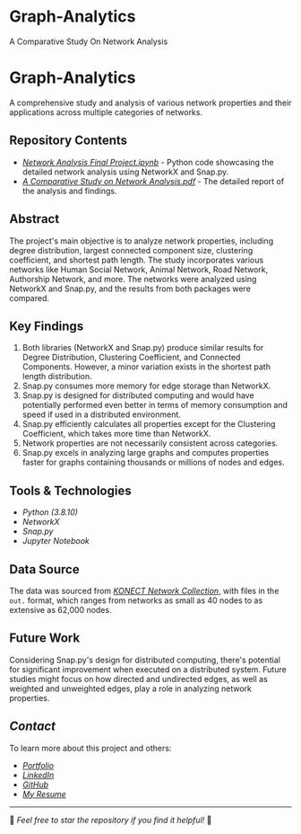 # Graph-Analytics
A Comparative  Study On Network Analysis

# Graph-Analytics

A comprehensive study and analysis of various network properties and their applications across multiple categories of networks.

## Repository Contents
- [*Network Analysis Final Project.ipynb*](https://github.com/aasthaketanp/Graph-Analytics/blob/main/Network%20Analysis%20Final%20Project.ipynb) - Python code showcasing the detailed network analysis using NetworkX and Snap.py.
- [*A Comparative Study on Network Analysis.pdf*](https://github.com/aasthaketanp/Graph-Analytics/blob/main/A%20Comparative%20Study%20on%20Network%20Analysis.pdf) - The detailed report of the analysis and findings.

## Abstract

The project's main objective is to analyze network properties, including degree distribution, largest connected component size, clustering coefficient, and shortest path length. The study incorporates various networks like Human Social Network, Animal Network, Road Network, Authorship Network, and more. The networks were analyzed using NetworkX and Snap.py, and the results from both packages were compared.

## Key Findings
1. Both libraries (NetworkX and Snap.py) produce similar results for Degree Distribution, Clustering Coefficient, and Connected Components. However, a minor variation exists in the shortest path length distribution.
2. Snap.py consumes more memory for edge storage than NetworkX.
3. Snap.py is designed for distributed computing and would have potentially performed even better in terms of memory consumption and speed if used in a distributed environment.
4. Snap.py efficiently calculates all properties except for the Clustering Coefficient, which takes more time than NetworkX.
5. Network properties are not necessarily consistent across categories.
6. Snap.py excels in analyzing large graphs and computes properties faster for graphs containing thousands or millions of nodes and edges.

## Tools & Technologies
- *Python (3.8.10)*
- *NetworkX*
- *Snap.py*
- *Jupyter Notebook*

## Data Source
The data was sourced from [*KONECT Network Collection*](http://konect.cc/), with files in the `out.` format, which ranges from networks as small as 40 nodes to as extensive as 62,000 nodes.


## Future Work 
Considering Snap.py's design for distributed computing, there's potential for significant improvement when executed on a distributed system. Future studies might focus on how directed and undirected edges, as well as weighted and unweighted edges, play a role in analyzing network properties.


## *Contact*

To learn more about this project and others:

- [*Portfolio*](https://aasthakpatel.netlify.app/)
- [*LinkedIn*](https://www.linkedin.com/in/aasthaketanp/)
- [*GitHub*](https://github.com/aasthaketanp)
- [*My Resume*](https://aasthakpatel.netlify.app/images/AasthaPatelResume2024.pdf)

---

🌟 *Feel free to star the repository if you find it helpful!* 🌟
